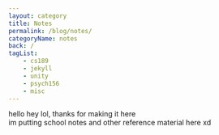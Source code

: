 ```yaml
---
layout: category
title: Notes
permalink: /blog/notes/
categoryName: notes
back: /
tagList:
    - cs189
    - jekyll
    - unity
    - psych156
    - misc
---
```


hello hey lol, thanks for making it here  
im putting school notes and other reference material here xd